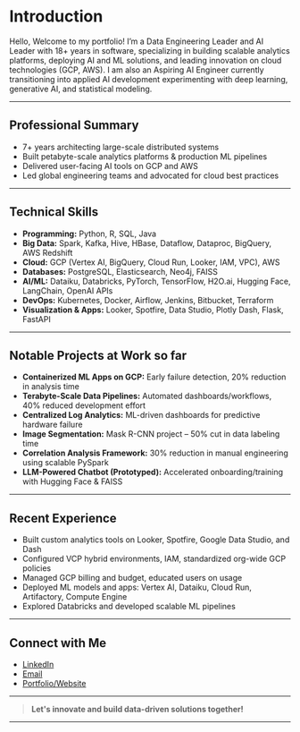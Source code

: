 # Introduction  
  
Hello, Welcome to my portfolio! I’m a Data Engineering Leader and AI Leader with 18+ years in software, specializing in building scalable analytics platforms, deploying AI and ML solutions, 
and leading innovation on cloud technologies (GCP, AWS). I am also an Aspiring AI Engineer currently transitioning into applied AI development experimenting with deep learning, generative AI, and statistical modeling.

---

##  Professional Summary

- 7+ years architecting large-scale distributed systems
- Built petabyte-scale analytics platforms & production ML pipelines
- Delivered user-facing AI tools on GCP and AWS
- Led global engineering teams and advocated for cloud best practices

---

## Technical Skills

- **Programming:** Python, R, SQL, Java
- **Big Data:** Spark, Kafka, Hive, HBase, Dataflow, Dataproc, BigQuery, AWS Redshift
- **Cloud:** GCP (Vertex AI, BigQuery, Cloud Run, Looker, IAM, VPC), AWS
- **Databases:** PostgreSQL, Elasticsearch, Neo4j, FAISS
- **AI/ML:** Dataiku, Databricks, PyTorch, TensorFlow, H2O.ai, Hugging Face, LangChain, OpenAI APIs
- **DevOps:** Kubernetes, Docker, Airflow, Jenkins, Bitbucket, Terraform
- **Visualization & Apps:** Looker, Spotfire, Data Studio, Plotly Dash, Flask, FastAPI

---

## Notable Projects at Work so far

- **Containerized ML Apps on GCP:** Early failure detection, 20% reduction in analysis time
- **Terabyte-Scale Data Pipelines:** Automated dashboards/workflows, 40% reduced development effort
- **Centralized Log Analytics:** ML-driven dashboards for predictive hardware failure
- **Image Segmentation:** Mask R-CNN project – 50% cut in data labeling time
- **Correlation Analysis Framework:** 30% reduction in manual engineering using scalable PySpark
- **LLM-Powered Chatbot (Prototyped):** Accelerated onboarding/training with Hugging Face & FAISS

---

##  Recent Experience

- Built custom analytics tools on Looker, Spotfire, Google Data Studio, and Dash
- Configured VCP hybrid environments, IAM, standardized org-wide GCP policies
- Managed GCP billing and budget, educated users on usage
- Deployed ML models and apps: Vertex AI, Dataiku, Cloud Run, Artifactory, Compute Engine
- Explored Databricks and developed scalable ML pipelines

---

## Connect with Me

- [LinkedIn](#https://www.linkedin.com/in/kirthishanbhag/)
- [Email](#)
- [Portfolio/Website](#)

---

> **Let's innovate and build data-driven solutions together!**

---


